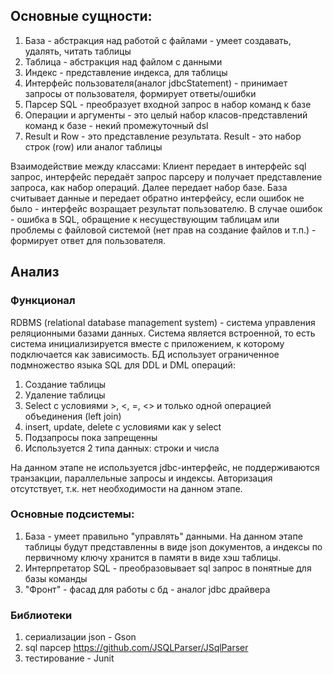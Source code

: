 ## Основные сущности:
1. База - абстракция над работой с файлами - умеет создавать, удалять, читать таблицы
2. Таблица - абстракция над файлом с данными
3. Индекс - представление индекса, для таблицы
4. Интерфейс пользователя(аналог jdbcStatement) - принимает запросы от пользователя, формирует ответы/ошибки
5. Парсер SQL - преобразует входной запрос в набор команд к базе
6. Операции и аргументы - это целый набор класов-представлений команд к базе - некий промежуточный dsl
7. Result и Row - это представление результата. Result - это набор строк (row) или аналог таблицы

Взаимодействие между классами:
Клиент передает в интерфейс sql запрос, интерфейс передаёт запрос парсеру и получает представление запроса, как набор операций. Далее передает набор базе. База считывает данные и передает обратно интерфейсу, если ошибок не было - интерфейс возращает результат пользователю. В случае ошибок - ошибка в SQL, обращение к несуществующим таблицам или проблемы с файловой системой (нет прав на создание файлов и т.п.) - формирует ответ для пользователя.

## Анализ

### Функционал

RDBMS (relational database management system) - система управления реляционными базами данных. Система является встроенной, то есть система инициализируется вместе с приложением, к которому подключается как зависимость. БД использует ограниченное подмножество языка SQL для DDL и DML операций:
1. Создание таблицы
2. Удаление таблицы
3. Select с условиями >, <, =, <> и только одной операцией объединения (left join)
4. insert, update, delete с условиями как у select
5. Подзапросы пока запрещенны
6. Используется 2 типа данных: строки и числа

На данном этапе не используется jdbc-интерфейс, не поддерживаются транзакции, параллельные запросы и индексы. Авторизация отсутствует, т.к. нет необходимости на данном этапе.

### Основные подсистемы:
1. База - умеет правильно "управлять" данными. На данном этапе таблицы будут представленны в виде json документов, а индексы по первичному ключу хранится в памяти в виде хэш таблицы.
2. Интерпретатор SQL - преобразовывает sql запрос в понятные для базы команды
3. "Фронт" - фасад для работы с бд - аналог jdbc драйвера

### Библиотеки
1. сериализации json - Gson
2. sql парсер https://github.com/JSQLParser/JSqlParser
3. тестирование - Junit
